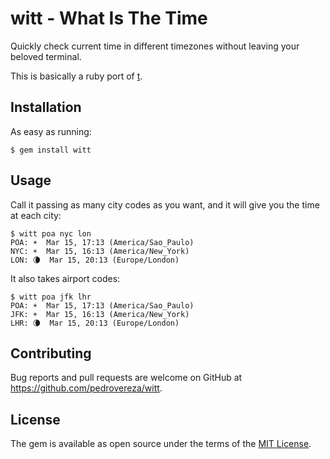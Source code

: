 # witt - What Is The Time

Quickly check current time in different timezones without leaving your beloved terminal.

This is basically a ruby port of [t](https://github.com/cv/t).

## Installation

As easy as running:

```
$ gem install witt
```

## Usage

Call it passing as many city codes as you want, and it will give you the time at each city:

```
$ witt poa nyc lon
POA: ☀️  Mar 15, 17:13 (America/Sao_Paulo)
NYC: ☀️  Mar 15, 16:13 (America/New_York)
LON: 🌘  Mar 15, 20:13 (Europe/London)
```

It also takes airport codes:

```
$ witt poa jfk lhr
POA: ☀️  Mar 15, 17:13 (America/Sao_Paulo)
JFK: ☀️  Mar 15, 16:13 (America/New_York)
LHR: 🌘  Mar 15, 20:13 (Europe/London)
```

## Contributing

Bug reports and pull requests are welcome on GitHub at https://github.com/pedrovereza/witt.


## License

The gem is available as open source under the terms of the [MIT License](http://opensource.org/licenses/MIT).

